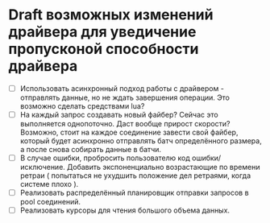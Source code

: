 # Draft возможных изменений драйвера для уведичение пропусконой способности драйвера

- [ ] Использовать асинхронный подход работы с драйвером - отправлять данные, но не ждать завершения операции. Это возможно сделать средствами lua?
- [ ] На каждый запрос создавать новый файбер? Сейчас это выполняется однопоточно. Даст вообще прирост скорости? Возможно, стоит на каждое соединение завести свой файбер, который будет асинхронно отправлять батч определённого размера, а после снова собирать данные в батчи.
- [ ] В случае ошибки, пробросить пользователю код ошибки/исключение. Добавить экспоненциально возрастающие по времени ретраи ( попытаться не ухудшить положение дел ретраями, когда системе плохо ). 
- [ ] Реализовать распределённый планировщик отправки запросов в pool соединений.
- [ ] Реализовать курсоры для чтения большого объема данных.